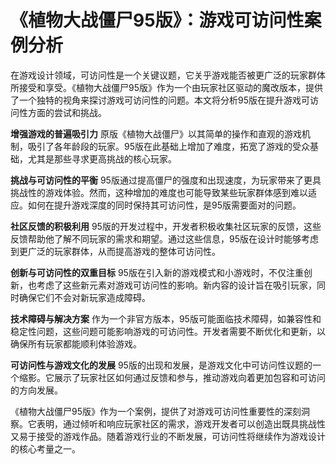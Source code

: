 # 《植物大战僵尸95版》：游戏可访问性案例分析

在游戏设计领域，可访问性是一个关键议题，它关乎游戏能否被更广泛的玩家群体所接受和享受。《植物大战僵尸95版》作为一个由玩家社区驱动的魔改版本，提供了一个独特的视角来探讨游戏可访问性的问题。本文将分析95版在提升游戏可访问性方面的尝试和挑战。

**增强游戏的普遍吸引力**
原版《植物大战僵尸》以其简单的操作和直观的游戏机制，吸引了各年龄段的玩家。95版在此基础上增加了难度，拓宽了游戏的受众基础，尤其是那些寻求更高挑战的核心玩家。

**挑战与可访问性的平衡**
95版通过提高僵尸的强度和出现速度，为玩家带来了更具挑战性的游戏体验。然而，这种增加的难度也可能导致某些玩家群体感到难以适应。如何在提升游戏深度的同时保持其可访问性，是95版需要面对的问题。

**社区反馈的积极利用**
95版的开发过程中，开发者积极收集社区玩家的反馈，这些反馈帮助他了解不同玩家的需求和期望。通过这些信息，95版在设计时能够考虑到更广泛的玩家群体，从而提高游戏的整体可访问性。

**创新与可访问性的双重目标**
95版在引入新的游戏模式和小游戏时，不仅注重创新，也考虑了这些新元素对游戏可访问性的影响。新内容的设计旨在吸引玩家，同时确保它们不会对新玩家造成障碍。

**技术障碍与解决方案**
作为一个非官方版本，95版可能面临技术障碍，如兼容性和稳定性问题，这些问题可能影响游戏的可访问性。开发者需要不断优化和更新，以确保所有玩家都能顺利体验游戏。

**可访问性与游戏文化的发展**
95版的出现和发展，是游戏文化中可访问性议题的一个缩影。它展示了玩家社区如何通过反馈和参与，推动游戏向着更加包容和可访问的方向发展。

《植物大战僵尸95版》作为一个案例，提供了对游戏可访问性重要性的深刻洞察。它表明，通过倾听和响应玩家社区的需求，游戏开发者可以创造出既具挑战性又易于接受的游戏作品。随着游戏行业的不断发展，可访问性将继续作为游戏设计的核心考量之一。